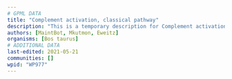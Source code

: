 ```yaml
---
# GPML DATA
title: "Complement activation, classical pathway"
description: "This is a temporary description for Complement activation, classical pathway"
authors: [MaintBot, Mkutmon, Eweitz]
organisms: [Bos taurus]
# ADDITIONAL DATA
last-edited: 2021-05-21
communities: []
wpid: "WP977"
---
```

